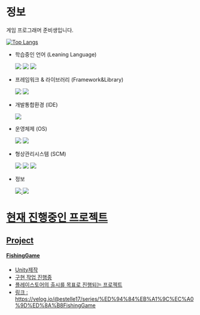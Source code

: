 # 정보
게임 프로그래머 준비생입니다.
<!--
![Anurag's GitHub stats](https://github-readme-stats.vercel.app/api?username=Estelle-17&show_icons=true&theme=radical)
-->
[![Top Langs](https://github-readme-stats.vercel.app/api/top-langs/?username=Estelle-17&langs_count=10&layout=compact&theme=dark)](https://github.com/Estelle-17/Estelle-17)

- 학습중인 언어 (Leaning Language)
    
  <img src="https://img.shields.io/badge/C-A8B9CC?style=flat-square&logo=c&logoColor=white"/> <img src="https://img.shields.io/badge/C++-00599C?style=flat-square&logo=cplusplus&logoColor=white"/> <img src="https://img.shields.io/badge/C%23-512BD4?style=flat-square&logo=csharp&logoColor=white"/>

- 프레임워크 & 라이브러리 (Framework&Library)  

  <img src="https://img.shields.io/badge/Unity-000000?style=flat-square&logo=unity&logoColor=white"/> <img src="https://img.shields.io/badge/Unreal-0E1128?style=flat-square&logo=unrealengine&logoColor=white"/>

- 개발통합환경 (IDE)
  
  <img src="https://img.shields.io/badge/Visual Studio Code-007ACC?style=flat-square&logo=visualstudiocode&logoColor=white"/>
    
- 운영체제 (OS)
  
  <img src="https://img.shields.io/badge/Windows-0078D4?style=flat-square&logo=windows&logoColor=white"/> <img src="https://img.shields.io/badge/Windows 11-0078D4?style=flat-square&logo=windows11&logoColor=white"/>
    
- 형상관리시스템 (SCM)  
  
  <img src="https://img.shields.io/badge/Git-F05032?style=flat-square&logo=git&logoColor=white"/> <img src="https://img.shields.io/badge/Github-181717?style=flat-square&logo=github&logoColor=white"/> <img src="https://img.shields.io/badge/SourceTree-0052CC?style=flat-square&logo=sourcetree&logoColor=white"/>
    
- 정보

  <a href="https://wnsdn.notion.site/516eb38a6a0f40fba86c2356da592c3c?pvs=4"><img src="https://img.shields.io/badge/Notion-FFFFFF?style=flat-square&logo=notion&logoColor=black"/> <a href="https://velog.io/@estelle17"><img src="https://img.shields.io/badge/Velog-20C997?style=flat-square&logo=velog&logoColor=white"/>  

  
# 현재 진행중인 프로젝트
## Project
#### FishingGame
  - Unity제작
  - 구현 작업 진행중
  - 플레이스토어의 출시를 목표로 진행되는 프로젝트
  - 링크 : https://velog.io/@estelle17/series/%ED%94%84%EB%A1%9C%EC%A0%9D%ED%8A%B8FishingGame
<!--
**Estelle-17/Estelle-17** is a ✨ _special_ ✨ repository because its `README.md` (this file) appears on your GitHub profile.

Here are some ideas to get you started:

- 🔭 I’m currently working on ...
- 🌱 I’m currently learning ...
- 👯 I’m looking to collaborate on ...
- 🤔 I’m looking for help with ...
- 💬 Ask me about ...
- 📫 How to reach me: ...
- 😄 Pronouns: ...
- ⚡ Fun fact: ...
-->
